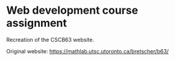 # Web development course assignment

Recreation of the CSCB63 website.

Original website: https://mathlab.utsc.utoronto.ca/bretscher/b63/

